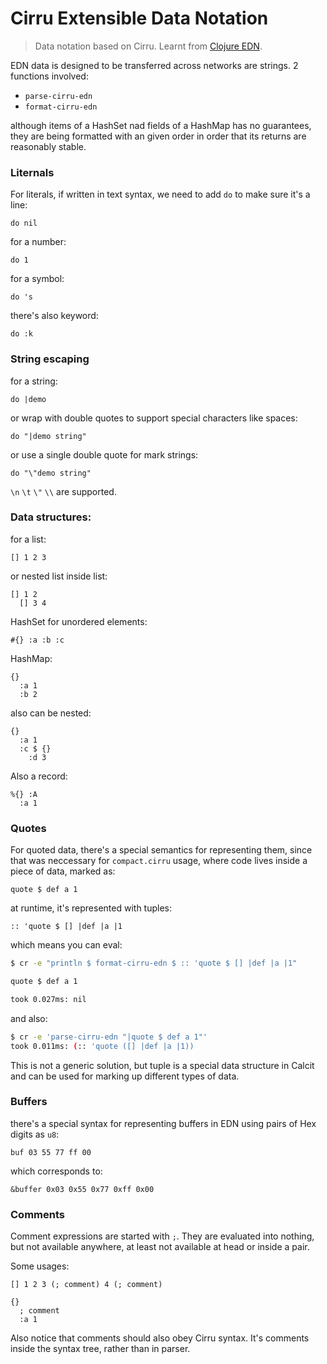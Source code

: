 # Cirru Extensible Data Notation

> Data notation based on Cirru. Learnt from [Clojure EDN](https://github.com/edn-format/edn).

EDN data is designed to be transferred across networks are strings. 2 functions involved:

- `parse-cirru-edn`
- `format-cirru-edn`

although items of a HashSet nad fields of a HashMap has no guarantees, they are being formatted with an given order in order that its returns are reasonably stable.

### Liternals

For literals, if written in text syntax, we need to add `do` to make sure it's a line:

```cirru
do nil
```

for a number:

```cirru
do 1
```

for a symbol:

```cirru
do 's
```

there's also keyword:

```cirru
do :k
```

### String escaping

for a string:

```cirru
do |demo
```

or wrap with double quotes to support special characters like spaces:

```cirru
do "|demo string"
```

or use a single double quote for mark strings:

```cirru
do "\"demo string"
```

`\n` `\t` `\"` `\\` are supported.

### Data structures:

for a list:

```cirru
[] 1 2 3
```

or nested list inside list:

```cirru
[] 1 2
  [] 3 4
```

HashSet for unordered elements:

```cirru
#{} :a :b :c
```

HashMap:

```cirru
{}
  :a 1
  :b 2
```

also can be nested:

```cirru
{}
  :a 1
  :c $ {}
    :d 3
```

Also a record:

```cirru
%{} :A
  :a 1
```

### Quotes

For quoted data, there's a special semantics for representing them, since that was neccessary for `compact.cirru` usage, where code lives inside a piece of data, marked as:

```cirru
quote $ def a 1
```

at runtime, it's represented with tuples:

```cirru
:: 'quote $ [] |def |a |1
```

which means you can eval:

```bash
$ cr -e "println $ format-cirru-edn $ :: 'quote $ [] |def |a |1"

quote $ def a 1

took 0.027ms: nil
```

and also:

```bash
$ cr -e 'parse-cirru-edn "|quote $ def a 1"'
took 0.011ms: (:: 'quote ([] |def |a |1))
```

This is not a generic solution, but tuple is a special data structure in Calcit and can be used for marking up different types of data.

### Buffers

there's a special syntax for representing buffers in EDN using pairs of Hex digits as `u8`:

```cirru
buf 03 55 77 ff 00
```

which corresponds to:

```cirru
&buffer 0x03 0x55 0x77 0xff 0x00
```

### Comments

Comment expressions are started with `;`. They are evaluated into nothing, but not available anywhere, at least not available at head or inside a pair.

Some usages:

```cirru
[] 1 2 3 (; comment) 4 (; comment)
```

```cirru
{}
  ; comment
  :a 1
```

Also notice that comments should also obey Cirru syntax. It's comments inside the syntax tree, rather than in parser.
